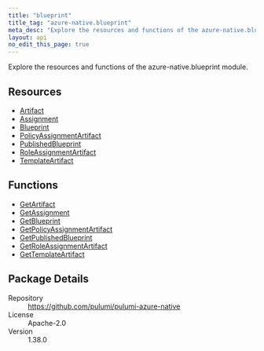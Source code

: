 ```yaml
---
title: "blueprint"
title_tag: "azure-native.blueprint"
meta_desc: "Explore the resources and functions of the azure-native.blueprint module."
layout: api
no_edit_this_page: true
---
```


<!-- WARNING: this file was generated by Pulumi Docs Generator. -->
<!-- Do not edit by hand unless you're certain you know what you are doing! -->

Explore the resources and functions of the azure-native.blueprint module.

<h2 id="resources">Resources</h2>
<ul class="api">
    <li><a href="artifact" title="Artifact"><span class="symbol resource"></span>Artifact</a></li>
    <li><a href="assignment" title="Assignment"><span class="symbol resource"></span>Assignment</a></li>
    <li><a href="blueprint" title="Blueprint"><span class="symbol resource"></span>Blueprint</a></li>
    <li><a href="policyassignmentartifact" title="PolicyAssignmentArtifact"><span class="symbol resource"></span>PolicyAssignmentArtifact</a></li>
    <li><a href="publishedblueprint" title="PublishedBlueprint"><span class="symbol resource"></span>PublishedBlueprint</a></li>
    <li><a href="roleassignmentartifact" title="RoleAssignmentArtifact"><span class="symbol resource"></span>RoleAssignmentArtifact</a></li>
    <li><a href="templateartifact" title="TemplateArtifact"><span class="symbol resource"></span>TemplateArtifact</a></li>
</ul>

<h2 id="functions">Functions</h2>
<ul class="api">
    <li><a href="getartifact" title="GetArtifact"><span class="symbol function"></span>GetArtifact</a></li>
    <li><a href="getassignment" title="GetAssignment"><span class="symbol function"></span>GetAssignment</a></li>
    <li><a href="getblueprint" title="GetBlueprint"><span class="symbol function"></span>GetBlueprint</a></li>
    <li><a href="getpolicyassignmentartifact" title="GetPolicyAssignmentArtifact"><span class="symbol function"></span>GetPolicyAssignmentArtifact</a></li>
    <li><a href="getpublishedblueprint" title="GetPublishedBlueprint"><span class="symbol function"></span>GetPublishedBlueprint</a></li>
    <li><a href="getroleassignmentartifact" title="GetRoleAssignmentArtifact"><span class="symbol function"></span>GetRoleAssignmentArtifact</a></li>
    <li><a href="gettemplateartifact" title="GetTemplateArtifact"><span class="symbol function"></span>GetTemplateArtifact</a></li>
</ul>

<h2 id="package-details">Package Details</h2>
<dl class="package-details">
	<dt>Repository</dt>
	<dd><a href="https://github.com/pulumi/pulumi-azure-native">https://github.com/pulumi/pulumi-azure-native</a></dd>
	<dt>License</dt>
	<dd>Apache-2.0</dd>
	<dt>Version</dt>
	<dd>1.38.0</dd>
</dl>

